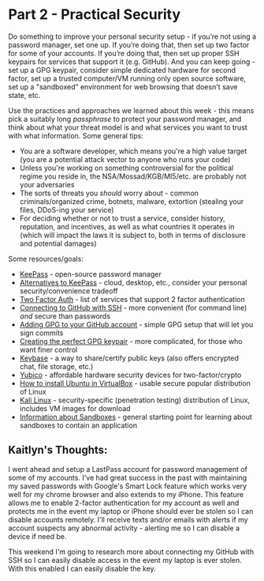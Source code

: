 # Part 2 - Practical Security

Do something to improve your personal security setup - if you’re not using a
password manager, set one up. If you’re doing that, then set up two factor for
some of your accounts. If you’re doing that, then set up proper SSH keypairs for
services that support it (e.g. GitHub). And you can keep going - set up a GPG
keypair, consider simple dedicated hardware for second factor, set up a trusted
computer/VM running only open source software, set up a "sandboxed" environment
for web browsing that doesn't save state, etc.

Use the practices and approaches we learned about this week - this means pick
a suitably long *passphrase* to protect your password manager, and think about
what your threat model is and what services you want to trust with what
information. Some general tips:

- You are a software developer, which means you're a high value target (you are
a potential attack vector to anyone who runs your code)
- Unless you're working on something controversial for the political regime you
reside in, the NSA/Mossad/KGB/MI5/etc. are probably not your adversaries
- The sorts of threats you *should* worry about - common criminals/organized
crime, botnets, malware, extortion (stealing your files, DDoS-ing your service)
- For deciding whether or not to trust a service, consider history, reputation,
and incentives, as well as what countries it operates in (which will impact the
laws it is subject to, both in terms of disclosure and potential damages)

Some resources/goals:
- [KeePass](https://en.wikipedia.org/wiki/KeePass) - open-source password manager
- [Alternatives to KeePass](https://alternativeto.net/software/keepass/) - cloud, desktop, etc., consider your personal security/convenience tradeoff
- [Two Factor Auth](https://twofactorauth.org/) - list of services that support 2 factor authentication
- [Connecting to GitHub with SSH](https://help.github.com/articles/connecting-to-github-with-ssh/) - more convenient (for command line) *and* secure than passwords
- [Adding GPG to your GitHub account](https://help.github.com/articles/generating-a-new-gpg-key/) - simple GPG setup that will let you sign commits
- [Creating the perfect GPG keypair](https://alexcabal.com/creating-the-perfect-gpg-keypair/) - more complicated, for those who want finer control
- [Keybase](https://keybase.io/) - a way to share/certify public keys (also offers encrypted chat, file storage, etc.)
- [Yubico](https://www.yubico.com/) - affordable hardware security devices for two-factor/crypto
- [How to install Ubuntu in VirtualBox](https://linus.nci.nih.gov/bdge/installUbuntu.html) - usable secure popular distribution of Linux
- [Kali Linux](https://www.kali.org/) - security-specific (penetration testing) distribution of Linux, includes VM images for download
- [Information about Sandboxes](https://en.wikipedia.org/wiki/Sandbox_(computer_security)) - general starting point for learning about sandboxes to contain an application


## Kaitlyn's Thoughts:
I went ahead and setup a LastPass account for password management of some of my accounts. I've had great success in the past with maintaining my saved passwords with Google's Smart Lock feature which works very well for my chrome browser and also extends to my iPhone. This feature allows me to enable 2-factor authentication for my account as well and protects me in the event my laptop or iPhone should ever be stolen so I can disable accounts remotely. I'll receive texts and/or emails with alerts if my account suspects any abnormal activity - alerting me so I can disable a device if need be.  

This weekend I'm going to research more about connecting my GitHub with SSH so I can easily disable access in the event my laptop is ever stolen. With this enabled I can easily disable the key. 
